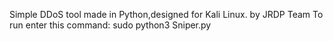 Simple DDoS tool made in Python,designed for Kali Linux. by JRDP Team 
To run enter this command:
sudo python3 Sniper.py
